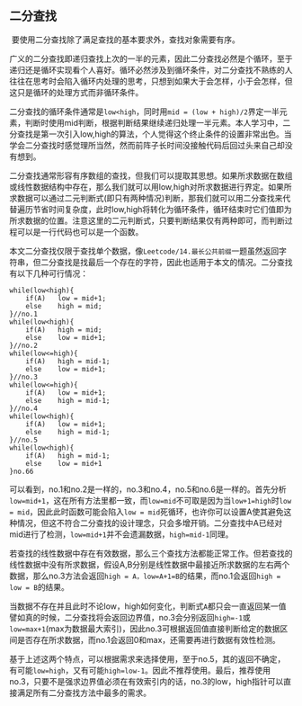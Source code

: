 ## 二分查找

​	要使用二分查找除了满足查找的基本要求外，查找对象需要有序。

​	广义的二分查找即递归查找上次的一半的元素，因此二分查找必然是个循环，至于递归还是循环实现看个人喜好。循环必然涉及到循环条件，对二分查找不熟练的人往往在思考时会陷入循环内处理的思考，只想到如果大于会怎样，小于会怎样，但这只是循环的处理方式而非循环条件。

​	二分查找的循环条件通常是`low<high`，同时用`mid = (low + high)/2`界定一半元素，判断时使用mid判断，根据判断结果继续递归处理一半元素。本人学习中，二分查找是第一次引入low,high的算法，个人觉得这个终止条件的设置非常出色。当学会二分查找时感觉理所当然，然而前阵子长时间没接触代码后回过头来自己却没有想到。

​	二分查找通常形容有序数组的查找，但我们可以提取其思想。如果所求数据在数组或线性数据结构中存在，那么我们就可以用low,high对所求数据进行界定。如果所求数据可以通过二元判断式(即只有两种情况)判断，那我们就可以用二分查找来代替遍历节省时间复杂度，此时low,high将转化为循环条件，循环结束时它们值即为所求数据的位置。注意这里的二元判断式，只要判断结果仅有两种即可，而判断过程可以是一行代码也可以是一个函数。

​	本文二分查找仅限于查找单个数据，像`Leetcode/14.最长公共前缀`一题虽然返回字符串，但二分查找是找最后一个存在的字符，因此也适用于本文的情况。二分查找有以下几种可行情况：

```
while(low<high){
    if(A)	low = mid+1;
    else	high = mid;
}//no.1
while(low<high){
    if(A)	high = mid;
    else	low = mid+1;
}//no.2
while(low<=high){
    if(A)	high = mid-1;
    else	low = mid+1;
}//no.3
while(low<=high){
    if(A)	low = mid+1;
    else	high = mid-1;
}//no.4
while(low<high){
    if(A)	low = mid+1;
    else	high = mid-1;
}//no.5
while(low<high){
	if(A)	high = mid-1;
	else	low = mid+1
}no.66
```

​	可以看到，no.1和no.2是一样的，no.3和no.4，no.5和no.6是一样的。首先分析`low=mid+1`，这在所有方法里都一致，而`low=mid`不可取是因为当`low+1=high`时`low = mid`，因此此时函数可能会陷入`low = mid`死循环，也许你可以设置A使其避免这种情况，但这不符合二分查找的设计理念，只会多增开销。二分查找中A已经对mid进行了检测，`low=mid+1`并不会遗漏数据，`high=mid-1`同理。

​	若查找的线性数据中存在有效数据，那么三个查找方法都能正常工作。但若查找的线性数据中没有所求数据，假设A,B分别是线性数据中最接近所求数据的左右两个数据，那么no.3方法会返回`high = A，low=A+1=B`的结果，而no.1会返回`high = low = B`的结果。

​	当数据不存在并且此时不论low，high如何变化，判断式`A`都只会一直返回某一值譬如真的时候，二分查找将会返回边界值，no.3会分别返回`high=-1`或`low=max+1`(max为数据最大索引)，因此no.3可根据返回值直接判断给定的数据区间是否存在所求数据，而no.1会返回0和max，还需要再进行数据有效性检测。

​	基于上述这两个特点，可以根据需求来选择使用，至于no.5，其的返回不确定，有可能`low=high`，又有可能`high=low-1`。因此不推荐使用。最后，推荐使用no.3，只要不是强求边界值必须在有效索引内的话，no.3的low，high指针可以直接满足所有二分查找方法中最多的需求。

